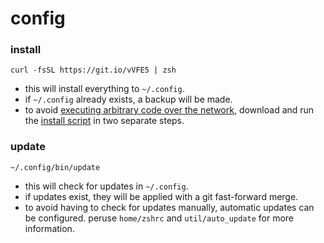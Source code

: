 # config

### install

    curl -fsSL https://git.io/vVFE5 | zsh

- this will install everything to `~/.config`.
- if `~/.config` already exists, a backup will be made.
- to avoid [executing arbitrary code over the network][1], download and run the
  [install script][2] in two separate steps.

[1]: https://curlpipesh.tumblr.com
[2]: https://git.io/vVFE5

### update

    ~/.config/bin/update

- this will check for updates in `~/.config`.
- if updates exist, they will be applied with a git fast-forward merge.
- to avoid having to check for updates manually, automatic updates can be
  configured. peruse `home/zshrc` and `util/auto_update` for more information.
